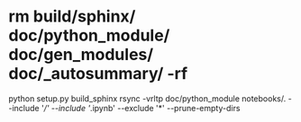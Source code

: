 # rm build/sphinx/ doc/python_module/ doc/gen_modules/ doc/_autosummary/ -rf
python setup.py build_sphinx
rsync -vrltp doc/python_module notebooks/.   --include '*/' --include '*.ipynb' --exclude '*' --prune-empty-dirs
